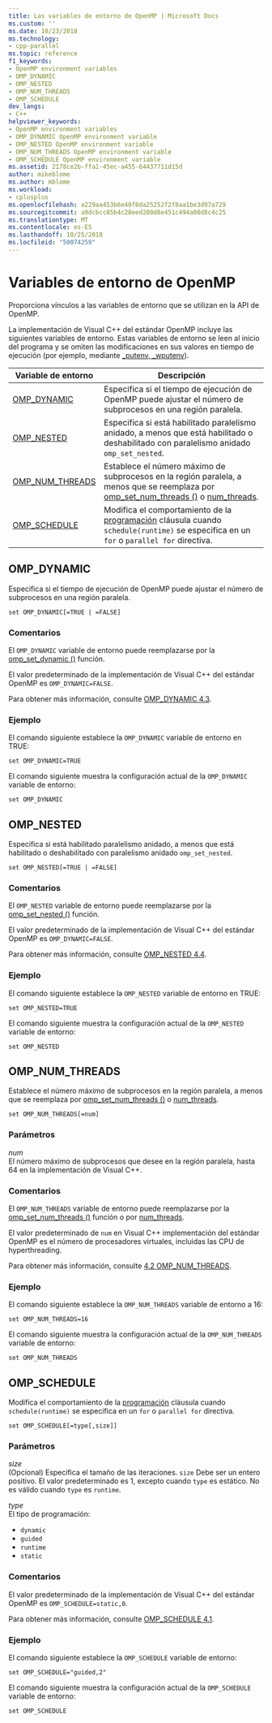 ```yaml
---
title: Las variables de entorno de OpenMP | Microsoft Docs
ms.custom: ''
ms.date: 10/23/2018
ms.technology:
- cpp-parallel
ms.topic: reference
f1_keywords:
- OpenMP environment variables
- OMP_DYNAMIC
- OMP_NESTED
- OMP_NUM_THREADS
- OMP_SCHEDULE
dev_langs:
- C++
helpviewer_keywords:
- OpenMP environment variables
- OMP_DYNAMIC OpenMP environment variable
- OMP_NESTED OpenMP environment variable
- OMP_NUM_THREADS OpenMP environment variable
- OMP_SCHEDULE OpenMP environment variable
ms.assetid: 2178ce2b-ffa1-45ec-a455-64437711d15d
author: mikeblome
ms.author: mblome
ms.workload:
- cplusplus
ms.openlocfilehash: a229aa453b6e40f0da25252f2f8aa1be3d97a729
ms.sourcegitcommit: a9dcbcc85b4c28eed280d8e451c494a00d8c4c25
ms.translationtype: MT
ms.contentlocale: es-ES
ms.lasthandoff: 10/25/2018
ms.locfileid: "50074259"
---
```

# <a name="openmp-environment-variables"></a>Variables de entorno de OpenMP

Proporciona vínculos a las variables de entorno que se utilizan en la API de OpenMP.

La implementación de Visual C++ del estándar OpenMP incluye las siguientes variables de entorno. Estas variables de entorno se leen al inicio del programa y se omiten las modificaciones en sus valores en tiempo de ejecución (por ejemplo, mediante [_putenv, _wputenv](../../../c-runtime-library/reference/putenv-wputenv.md)).

|Variable de entorno|Descripción|
|--------------------|-----------|
|[OMP_DYNAMIC](#omp-dynamic)|Especifica si el tiempo de ejecución de OpenMP puede ajustar el número de subprocesos en una región paralela.|
|[OMP_NESTED](#omp-nested)|Especifica si está habilitado paralelismo anidado, a menos que está habilitado o deshabilitado con paralelismo anidado `omp_set_nested`.|
|[OMP_NUM_THREADS](#omp-num-threads)|Establece el número máximo de subprocesos en la región paralela, a menos que se reemplaza por [omp_set_num_threads ()](openmp-functions.md#omp-set-num-threads) o [num_threads](openmp-clauses.md#num-threads).|
|[OMP_SCHEDULE](#omp-schedule)|Modifica el comportamiento de la [programación](openmp-clauses.md#schedule) cláusula cuando `schedule(runtime)` se especifica en un `for` o `parallel for` directiva.|

## <a name="omp-dynamic"></a>OMP_DYNAMIC

Especifica si el tiempo de ejecución de OpenMP puede ajustar el número de subprocesos en una región paralela.

```
set OMP_DYNAMIC[=TRUE | =FALSE]
```

### <a name="remarks"></a>Comentarios

El `OMP_DYNAMIC` variable de entorno puede reemplazarse por la [omp_set_dynamic ()](openmp-functions.md#omp-set-dynamic) función.

El valor predeterminado de la implementación de Visual C++ del estándar OpenMP es `OMP_DYNAMIC=FALSE`.

Para obtener más información, consulte [OMP_DYNAMIC 4.3](../../../parallel/openmp/4-3-omp-dynamic.md).

### <a name="example"></a>Ejemplo

El comando siguiente establece la `OMP_DYNAMIC` variable de entorno en TRUE:

```
set OMP_DYNAMIC=TRUE
```

El comando siguiente muestra la configuración actual de la `OMP_DYNAMIC` variable de entorno:

```
set OMP_DYNAMIC
```

## <a name="omp-nested"></a>OMP_NESTED

Especifica si está habilitado paralelismo anidado, a menos que está habilitado o deshabilitado con paralelismo anidado `omp_set_nested`.

```
set OMP_NESTED[=TRUE | =FALSE]
```

### <a name="remarks"></a>Comentarios

El `OMP_NESTED` variable de entorno puede reemplazarse por la [omp_set_nested ()](openmp-functions.md#omp-set-nested) función.

El valor predeterminado de la implementación de Visual C++ del estándar OpenMP es `OMP_DYNAMIC=FALSE`.

Para obtener más información, consulte [OMP_NESTED 4.4](../../../parallel/openmp/4-4-omp-nested.md).

### <a name="example"></a>Ejemplo

El comando siguiente establece la `OMP_NESTED` variable de entorno en TRUE:

```
set OMP_NESTED=TRUE
```

El comando siguiente muestra la configuración actual de la `OMP_NESTED` variable de entorno:

```
set OMP_NESTED
```

## <a name="omp-num-threads"></a>OMP_NUM_THREADS

Establece el número máximo de subprocesos en la región paralela, a menos que se reemplaza por [omp_set_num_threads ()](openmp-functions.md#omp-set-num-threads) o [num_threads](openmp-clauses.md#num-threads).

```
set OMP_NUM_THREADS[=num]
```

### <a name="parameters"></a>Parámetros

*num*<br/>
El número máximo de subprocesos que desee en la región paralela, hasta 64 en la implementación de Visual C++.

### <a name="remarks"></a>Comentarios

El `OMP_NUM_THREADS` variable de entorno puede reemplazarse por la [omp_set_num_threads ()](openmp-functions.md#omp-set-num-threads) función o por [num_threads](openmp-clauses.md#num-threads).

El valor predeterminado de `num` en Visual C++ implementación del estándar OpenMP es el número de procesadores virtuales, incluidas las CPU de hyperthreading.

Para obtener más información, consulte [4.2 OMP_NUM_THREADS](../../../parallel/openmp/4-2-omp-num-threads.md).

### <a name="example"></a>Ejemplo

El comando siguiente establece la `OMP_NUM_THREADS` variable de entorno a 16:

```
set OMP_NUM_THREADS=16
```

El comando siguiente muestra la configuración actual de la `OMP_NUM_THREADS` variable de entorno:

```
set OMP_NUM_THREADS
```

## <a name="omp-schedule"></a>OMP_SCHEDULE

Modifica el comportamiento de la [programación](openmp-clauses.md#schedule) cláusula cuando `schedule(runtime)` se especifica en un `for` o `parallel for` directiva.

```
set OMP_SCHEDULE[=type[,size]]
```

### <a name="parameters"></a>Parámetros

*size*<br/>
(Opcional) Especifica el tamaño de las iteraciones. `size` Debe ser un entero positivo. El valor predeterminado es 1, excepto cuando `type` es estático. No es válido cuando `type` es `runtime`.

*type*<br/>
El tipo de programación:

- `dynamic`
- `guided`
- `runtime`
- `static`

### <a name="remarks"></a>Comentarios

El valor predeterminado de la implementación de Visual C++ del estándar OpenMP es `OMP_SCHEDULE=static,0`.

Para obtener más información, consulte [OMP_SCHEDULE 4.1](../../../parallel/openmp/4-1-omp-schedule.md).

### <a name="example"></a>Ejemplo

El comando siguiente establece la `OMP_SCHEDULE` variable de entorno:

```
set OMP_SCHEDULE="guided,2"
```

El comando siguiente muestra la configuración actual de la `OMP_SCHEDULE` variable de entorno:

```
set OMP_SCHEDULE
```
